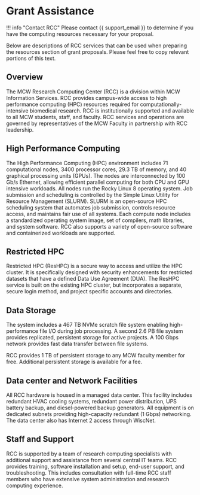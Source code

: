 # Grant Assistance

!!! info "Contact RCC"
    Please contact {{ support_email }} to determine if you have the computing resources necessary for your proposal.

Below are descriptions of RCC services that can be used when preparing the resources section of grant proposals. Please feel free to copy relevant portions of this text.

## Overview

The MCW Research Computing Center (RCC) is a division within MCW Information Services. RCC provides campus-wide access to high performance computing (HPC) resources required for computationally-intensive biomedical research. RCC is institutionally supported and available to all MCW students, staff, and faculty. RCC services and operations are governed by representatives of the MCW Faculty in partnership with RCC leadership.

## High Performance Computing

The High Performance Computing (HPC) environment includes 71 computational nodes, 3400 processor cores, 29.3 TB of memory, and 40 graphical processing units (GPUs). The nodes are interconnected by 100 Gb/s Ethernet, allowing efficient parallel computing for both CPU and GPU intensive workloads. All nodes run the Rocky Linux 8 operating system. Job submission and scheduling is controlled by the Simple Linux Utility for Resource Management (SLURM). SLURM is an open-source HPC scheduling system that automates job submission, controls resource access, and maintains fair use of all systems. Each compute node includes a standardized operating system image, set of compilers, math libraries, and system software. RCC also supports a variety of open-source software and containerized workloads are supported.

## Restricted HPC

Restricted HPC (ResHPC) is a secure way to access and utilize the HPC cluster. It is specifically designed with security enhancements for restricted datasets that have a defined Data Use Agreement (DUA). The ResHPC service is built on the existing HPC cluster, but incorporates a separate, secure login method, and project specific accounts and directories.

## Data Storage

The system includes a 467 TB NVMe scratch file system enabling high-performance file I/O during job processing. A second 2.6 PB file system provides replicated, persistent storage for active projects. A 100 Gbps network provides fast data transfer between file systems.

RCC provides 1 TB of persistent storage to any MCW faculty member for free. Additional persistent storage is available for a fee.

## Data center and Network Facilities

All RCC hardware is housed in a managed data center. This facility includes redundant HVAC cooling systems, redundant power distribution, UPS battery backup, and diesel-powered backup generators. All equipment is on dedicated subnets providing high-capacity redundant (1 Gbps) networking. The data center also has Internet 2 access through WiscNet.

## Staff and Support

RCC is supported by a team of research computing specialists with additional support and assistance from several central IT teams. RCC provides training, software installation and setup, end-user support, and troubleshooting. This includes consultation with full-time RCC staff members who have extensive system administration and research computing experience.
